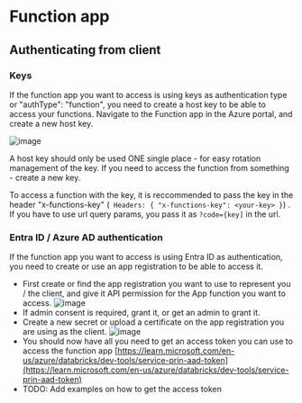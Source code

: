 # Function app
## Authenticating from client
### Keys
If the function app you want to access is using keys as authentication type or "authType": "function", you need to create a host key to be able to access your functions. Navigate to the Function app in the Azure portal, and create a new host key.

![image](https://github.com/vtfk/dev-docs/assets/25528003/8ac5aa9a-e975-45b3-803d-c1d9b675365e)

A host key should only be used ONE single place - for easy rotation management of the key. If you need to access the function from something - create a new key.

To access a function with the key, it is reccommended to pass the key in the header "x-functions-key" (` Headers: { "x-functions-key": <your-key> }`) . If you have to use url query params, you pass it as `?code={key]` in the url.

### Entra ID / Azure AD authentication
If the function app you want to access is using Entra ID as authentication, you need to create or use an app registration to be able to access it.
- First create or find the app registration you want to use to represent you / the client, and give it API permission for the App function you want to access.
![image](https://github.com/vtfk/dev-docs/assets/25528003/0efd7c6e-3fab-4566-9624-de8f9fe072d5)
- If admin consent is required, grant it, or get an admin to grant it.
- Create a new secret or upload a certificate on the app registration you are using as the client.
![image](https://github.com/vtfk/dev-docs/assets/25528003/c72b0460-0426-4718-84cf-fc5c6de4e55f)
- You should now have all you need to get an access token you can use to access the function app [https://learn.microsoft.com/en-us/azure/databricks/dev-tools/service-prin-aad-token](https://learn.microsoft.com/en-us/azure/databricks/dev-tools/service-prin-aad-token)
- TODO: Add examples on how to get the access token
